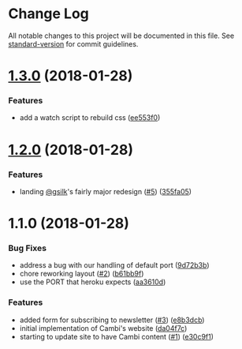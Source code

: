 # Change Log

All notable changes to this project will be documented in this file. See [standard-version](https://github.com/conventional-changelog/standard-version) for commit guidelines.

<a name="1.3.0"></a>
# [1.3.0](https://github.com/bcoe/cambi.org/compare/v1.2.0...v1.3.0) (2018-01-28)


### Features

* add a watch script to rebuild css ([ee553f0](https://github.com/bcoe/cambi.org/commit/ee553f0))



<a name="1.2.0"></a>
# [1.2.0](https://github.com/bcoe/cambi.org/compare/v1.1.0...v1.2.0) (2018-01-28)


### Features

* landing [@gsilk](https://github.com/gsilk)'s fairly major redesign ([#5](https://github.com/bcoe/cambi.org/issues/5)) ([355fa05](https://github.com/bcoe/cambi.org/commit/355fa05))



<a name="1.1.0"></a>
# 1.1.0 (2018-01-28)


### Bug Fixes

* address a bug with our handling of default port ([9d72b3b](https://github.com/bcoe/cambi.org/commit/9d72b3b))
* chore reworking layout ([#2](https://github.com/bcoe/cambi.org/issues/2)) ([b61bb9f](https://github.com/bcoe/cambi.org/commit/b61bb9f))
* use the PORT that heroku expects ([aa3610d](https://github.com/bcoe/cambi.org/commit/aa3610d))


### Features

* added form for subscribing to newsletter ([#3](https://github.com/bcoe/cambi.org/issues/3)) ([e8b3dcb](https://github.com/bcoe/cambi.org/commit/e8b3dcb))
* initial implementation of Cambi's website ([da04f7c](https://github.com/bcoe/cambi.org/commit/da04f7c))
* starting to update site to have Cambi content ([#1](https://github.com/bcoe/cambi.org/issues/1)) ([e30c9f1](https://github.com/bcoe/cambi.org/commit/e30c9f1))
